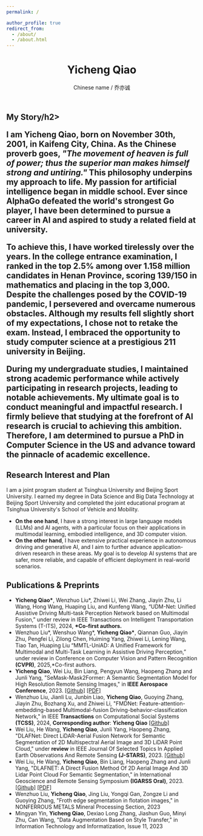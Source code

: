 ```yaml
---
permalink: /

author_profile: true
redirect_from: 
  - /about/
  - /about.html
---
```


<html lang="en">
<head>
    <meta charset="UTF-8">
    <meta name="viewport" content="width=device-width, initial-scale=1.0">
    <title>Yicheng Qiao's Academic Homepage</title>
    <link rel="stylesheet" href="style.css"> <!-- Assuming you have a CSS file for styling -->
</head>
<body>
    <header>
        <h1>Yicheng Qiao</h1>
        Chinese name /  乔亦诚
    </header>
 <section id="about-me">
    <h2>My Story/h2>
    <p>
        I am Yicheng Qiao, born on November 30th, 2001, in Kaifeng City, China. As the Chinese proverb goes, 
        <em>"The movement of heaven is full of power; thus the superior man makes himself strong and untiring."</em> 
        This philosophy underpins my approach to life. My passion for artificial intelligence began in middle school. 
        Ever since AlphaGo defeated the world's strongest Go player, I have been determined to pursue a career in AI 
        and aspired to study a related field at university.
    </p>
    <p>
        To achieve this, I have worked tirelessly over the years. In the college entrance examination, 
        I ranked in the <strong>top 2.5%</strong> among over <strong>1.158 million</strong> candidates in Henan Province, 
        scoring <strong>139/150</strong> in mathematics and placing in the top 3,000. Despite the challenges posed by the 
        COVID-19 pandemic, I persevered and overcame numerous obstacles. <strong>Although my results fell slightly short of my expectations</strong>, 
        I chose not to retake the exam. Instead, I embraced the opportunity to study computer science at a prestigious 
        211 university in Beijing.
    </p>
    <p>
        During my undergraduate studies, I maintained strong academic performance while actively participating in research projects, 
        leading to notable achievements. My ultimate goal is to conduct meaningful and impactful research. I firmly believe that studying 
        at the forefront of AI research is crucial to achieving this ambition. Therefore, I am determined to pursue a PhD in Computer Science 
        in the US and advance toward the pinnacle of academic excellence.
    </p>
</section>

<section id="research-interest">
    <h2>Research Interest and Plan</h2>
    <p>
        I am a joint program student at Tsinghua University and Beijing Sport University. I earned my degree in Data Science and Big Data Technology 
        at Beijing Sport University and completed the joint educational program at Tsinghua University's School of Vehicle and Mobility.
    </p>
    <ul>
        <li>
            <strong>On the one hand</strong>, I have a strong interest in large language models (LLMs) and AI agents, with a particular focus on their 
            applications in multimodal learning, embodied intelligence, and 3D computer vision.
        </li>
        <li>
            <strong>On the other hand</strong>, I have extensive practical experience in autonomous driving and generative AI, and I aim to further 
            advance application-driven research in these areas. My goal is to develop AI systems that are safer, more reliable, and capable of 
            efficient deployment in real-world scenarios.
        </li>
    </ul>
</section>
<section id="publications">
        <h2>Publications & Preprints</h2>
        <ul>
             <li>
                 <strong>Yicheng Qiao*</strong>, Wenzhuo Liu*, Zhiwei Li, Wei Zhang, Jiayin Zhu, Li Wang, Hong Wang, Huaping Liu, and Kunfeng Wang, “UDM-Net: Unified Assistive Driving Multi-task Perception Network based on Multimodal Fusion,” under review in IEEE Transactions on Intelligent Transportation Systems (T-ITS), 2024, <strong>*Co-first authors.</strong>
            </li>
            <li>
              Wenzhuo Liu*, Wenshuo Wang*, <strong>Yicheng Qiao*</strong>, Qiannan Guo, Jiayin Zhu, Pengfei Li, Zilong Chen, Huiming
Yang, Zhiwei Li, Lening Wang, Tiao Tan, Huaping Liu “MMTL-UniAD: A Unified Framework for Multimodal and Multi-Task Learning in Assistive Driving Perception,” under review in Conference on Computer Vision and Pattern Recognition <strong>(CVPR)</strong>, 2025,*Co-first authors.
            </li>
            <li>
                <strong>Yicheng Qiao</strong>, Wei Liu, Bin Liang, Pengyun Wang, Haopeng Zhang and Junli Yang, "SeMask-Mask2Former: A Semantic Segmentation Model for High Resolution Remote Sensing Images," in <strong>IEEE Aerospace Conference</strong>, 2023. <a href="https://github.com/YichengQiao/SeMask-Mask2Former">[Github]</a> <a href="https://ieeexplore.ieee.org/document/10115761">[PDF]</a>
            </li>
            <li>
                Wenzhuo Liu, Jianli Lu, Junbin Liao, <strong>Yicheng Qiao</strong>, Guoying Zhang, Jiayin Zhu, Bozhang Xu, and Zhiwei Li, "FMDNet: Feature-attention-embedding-based Multimodal-fusion Driving-behavior-classification Network," in IEEE <strong>Transactions</strong> on Computational Social Systems <strong>(TCSS)</strong>, 2024, <strong>Corresponding author</strong>: <strong>Yicheng Qiao</strong> <a href="https://github.com/YichengQiao/FMDNet">[Github]</a>
            </li>
            <li>
                Wei Liu, He Wang, <strong>Yicheng Qiao</strong>, Junli Yang, Haopeng Zhang, "DLAFNet: Direct LiDAR-Aerial Fusion Network for Semantic Segmentation of 2D Multispectral Aerial Image and 3D LiDAR Point Cloud," under <strong>review</strong> in IEEE Journal Of Selected Topics In Applied Earth Observations And Remote Sensing <strong>(J-STARS)</strong>, 2023. <a href="https://github.com/YichengQiao/DLAFNet">[Github]</a>
            </li>
            <li>
                Wei Liu, He Wang, <strong>Yicheng Qiao</strong>, Bin Liang, Haopeng Zhang and Junli Yang, "DLAFNET: A Direct Fusion Method Of 2D Aerial Image And 3D Lidar Point Cloud For Semantic Segmentation," in International Geoscience and Remote Sensing Symposium <strong>(IGARSS Oral)</strong>, 2023. <a href="https://github.com/YichengQiao/DLAFNet">[Github]</a> <a href="https://ieeexplore.ieee.org/abstract/document/10282837">[PDF]</a>
            </li>
            <li>
                Wenzhuo Liu, <strong>Yicheng Qiao</strong>, Jing Liu, Yongqi Gan, Zongze Li and Guoying Zhang, "Froth edge segmentation in flotation images," in NONFERROUS METALS Mineral Processing Section, 2023
            </li>
             <li>
                Mingyan Yin, <strong>Yicheng Qiao</strong>, Dexiao Long Zhang, Jiashun Guo, Minyi Zhu, Can Wang, "Data Augmentation Based on Style Transfer," in Information Technology and Informatization, Issue 11, 2023
            </li>
           </ul>
    </section>
</body>
</html>

